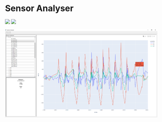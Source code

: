 # Sensor Analyser

![](https://img.shields.io/static/v1?label=&message=PyQt5&color=green&logo=Qt&logoColor=white) ![](https://img.shields.io/static/v1?label=&message=Plotly&color=blue&logo=Plotly&logoColor=white)

![](https://github.com/HyunP-dev/Sensor-Analyser/blob/main/screenshot.png?raw=true)
